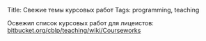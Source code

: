 Title: Свежие темы курсовых работ
Tags: programming, teaching

Освежил список курсовых работ для лицеистов:
[bitbucket.org/cblp/teaching/wiki/Courseworks](https://bitbucket.org/cblp/teaching/wiki/Courseworks)
